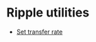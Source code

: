 Ripple utilities
================

* [Set transfer rate](http://hmalmedal.github.io/ripple-utilities/settransferrate.html)
